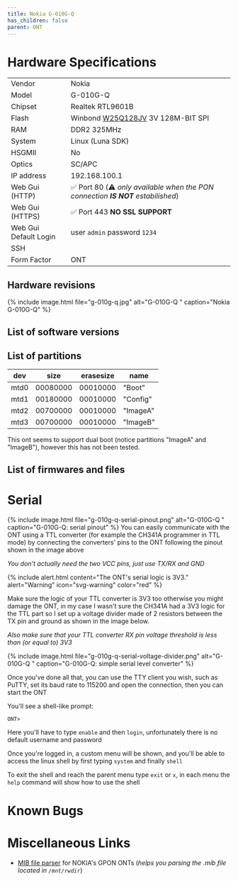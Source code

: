 ```yaml
---
title: Nokia G-010G-Q
has_children: false
parent: ONT
---
```


# Hardware Specifications

|                       |                                                                                                                    |
| --------------------- | ------------------------------------------------------------------------------------------------------------------ |
| Vendor                | Nokia                                                                                                              |
| Model                 | G-010G-Q                                                                                                           |
| Chipset               | Realtek RTL9601B                                                                                                   |
| Flash                 | Winbond [W25Q128JV](https://www.winbond.com/resource-files/w25q128jv%20revf%2003272018%20plus.pdf) 3V 128M-BIT SPI |
| RAM                   | DDR2 325MHz                                                                                                        |
| System                | Linux (Luna SDK)                                                                                                   |
| HSGMII                | No                                                                                                                 |
| Optics                | SC/APC                                                                                                             |
| IP address            | 192.168.100.1                                                                                                      |
| Web Gui (HTTP)        | ✅ Port 80 (⚠️ *only available when the PON connection **IS NOT** estabilished*)                                 |
| Web Gui (HTTPS)       | ✅ Port 443 **NO SSL SUPPORT**                                                                                     |
| Web Gui Default Login | user `admin` password `1234`                                                                                       |
| SSH                   |                                                                                                                    |
| Form Factor           | ONT                                                                                                                |

## Hardware revisions

{% include image.html file="g-010g-q.jpg"  alt="G-010G-Q " caption="Nokia G-010G-Q" %}

## List of software versions
## List of partitions

| dev  | size     | erasesize | name     |
| ---- | -------- | --------- | -------- |
| mtd0 | 00080000 | 00010000  | "Boot"   |
| mtd1 | 00180000 | 00010000  | "Config" |
| mtd2 | 00700000 | 00010000  | "ImageA" |
| mtd3 | 00700000 | 00010000  | "ImageB" |

This ont seems to support dual boot (notice partitions "ImageA" and "ImageB"), however this has not been tested. 
## List of firmwares and files

# Serial
{% include image.html file="g-010g-q-serial-pinout.png"  alt="G-010G-Q " caption="G-010G-Q: serial pinout" %}
You can easily communicate with the ONT using a TTL converter (for example the CH341A programmer in TTL mode) by connecting the converters' pins to the ONT following the pinout shown in the image above

*You don't actually need the two VCC pins, just use TX/RX and GND*

{% include alert.html content="The ONT's serial logic is 3V3." alert="Warning"  icon="svg-warning" color="red" %}

Make sure the logic of your TTL converter is 3V3 too otherwise you might damage the ONT, in my case I wasn't sure the CH341A had a 3V3 logic for the TTL part so I set up a voltage divider made of 2 resistors between the TX pin and ground as shown in the image below.

*Also make sure that your TTL converter RX pin voltage threshold is less than (or equal to) 3V3*

{% include image.html file="g-010g-q-serial-voltage-divider.png"  alt="G-010G-Q " caption="G-010G-Q: simple serial level converter" %}

Once you've done all that, you can use the TTY client you wish, such as PuTTY, set its baud rate to 115200 and open the connection, then you can start the ONT

You'll see a shell-like prompt:
```
ONT>
```
Here you'll have to type `enable` and then `login`, unfortunately there is no default username and password

Once you're logged in, a custom menu will be shown, and you'll be able to access the linux shell by first typing `system` and finally `shell`

To exit the shell and reach the parent menu type `exit` or `x`, in each menu the `help` command will show how to use the shell

# Known Bugs

# Miscellaneous Links
- <a href="https://github.com/nanomad/nokia-ont-mib-parser">MIB file parser</a> for NOKIA's GPON ONTs (*helps you parsing the .mib file located in `/mnt/rwdir`*)


